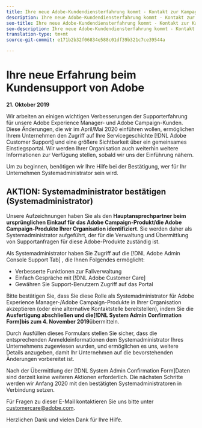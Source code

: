 ```yaml
---
title: Ihre neue Adobe-Kundendiensterfahrung kommt - Kontakt zur Kampagnenbereitstellung
description: Ihre neue Adobe-Kundendiensterfahrung kommt - Kontakt zur Kampagnenbereitstellung
seo-title: Ihre neue Adobe-Kundendiensterfahrung kommt - Kontakt zur Kampagnenbereitstellung
seo-description: Ihre neue Adobe-Kundendiensterfahrung kommt - Kontakt zur Kampagnenbereitstellung
translation-type: tm+mt
source-git-commit: e171b2b32f06834e588c01df39b321c7ce39544a

---
```



# Ihre neue Erfahrung beim Kundensupport von Adobe

**21. Oktober 2019**

Wir arbeiten an einigen wichtigen Verbesserungen der Supporterfahrung für unsere Adobe Experience Manager- und Adobe Campaign-Kunden. Diese Änderungen, die wir im April/Mai 2020 einführen wollen, ermöglichen Ihrem Unternehmen den Zugriff auf Ihre Servicegeschichte [!DNL Adobe Customer Support] und eine größere Sichtbarkeit über ein gemeinsames Einstiegsportal. Wir werden Ihrer Organisation auch weiterhin weitere Informationen zur Verfügung stellen, sobald wir uns der Einführung nähern.

Um zu beginnen, benötigen wir Ihre Hilfe bei der Bestätigung, wer für Ihr Unternehmen Systemadministrator sein wird.

## AKTION: Systemadministrator bestätigen (Systemadministrator)

Unsere Aufzeichnungen haben Sie als den **Hauptansprechpartner beim ursprünglichen Einkauf für das Adobe Campaign-Produkt/die Adobe Campaign-Produkte Ihrer Organisation identifiziert**. Sie werden daher als Systemadministrator aufgeführt, der für die Verwaltung und Übermittlung von Supportanfragen für diese Adobe-Produkte zuständig ist.

Als Systemadministrator haben Sie Zugriff auf die [!DNL Adobe Admin Console Support Tab] , die Ihnen Folgendes ermöglicht:

* Verbesserte Funktionen zur Fallverwaltung
* Einfach Gespräche mit [!DNL Adobe Customer Care]
* Gewähren Sie Support-Benutzern Zugriff auf das Portal

Bitte bestätigen Sie, dass Sie diese Rolle als Systemadministrator für Adobe Experience Manager-/Adobe Campaign-Produkte in Ihrer Organisation akzeptieren (oder eine alternative Kontaktstelle bereitstellen), indem Sie die **Ausfertigung abschließen und die[!DNL System Admin Confirmation Form]bis zum 4. November 2019**&#x200B;übermitteln.

Durch Ausfüllen dieses Formulars stellen Sie sicher, dass die entsprechenden Anmeldeinformationen dem Systemadministrator Ihres Unternehmens zugewiesen wurden, und ermöglichen es uns, weitere Details anzugeben, damit Ihr Unternehmen auf die bevorstehenden Änderungen vorbereitet ist.

Nach der Übermittlung der [!DNL System Admin Confirmation Form]Daten sind derzeit keine weiteren Aktionen erforderlich.  Die nächsten Schritte werden wir Anfang 2020 mit den bestätigten Systemadministratoren in Verbindung setzen.

Für Fragen zu dieser E-Mail kontaktieren Sie uns bitte unter customercare@adobe.com.

Herzlichen Dank und vielen Dank für Ihre Hilfe.
